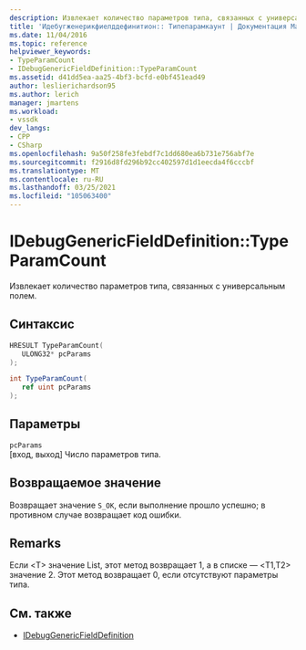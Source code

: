 ```yaml
---
description: Извлекает количество параметров типа, связанных с универсальным полем.
title: 'Идебугженерикфиелддефинитион:: Типепарамкаунт | Документация Майкрософт'
ms.date: 11/04/2016
ms.topic: reference
helpviewer_keywords:
- TypeParamCount
- IDebugGenericFieldDefinition::TypeParamCount
ms.assetid: d41dd5ea-aa25-4bf3-bcfd-e0bf451ead49
author: leslierichardson95
ms.author: lerich
manager: jmartens
ms.workload:
- vssdk
dev_langs:
- CPP
- CSharp
ms.openlocfilehash: 9a50f258fe3febdf7c1dd680ea6b731e756abf7e
ms.sourcegitcommit: f2916d8fd296b92cc402597d1d1eecda4f6cccbf
ms.translationtype: MT
ms.contentlocale: ru-RU
ms.lasthandoff: 03/25/2021
ms.locfileid: "105063400"
---
```

# <a name="idebuggenericfielddefinitiontypeparamcount"></a>IDebugGenericFieldDefinition::TypeParamCount
Извлекает количество параметров типа, связанных с универсальным полем.

## <a name="syntax"></a>Синтаксис

```cpp
HRESULT TypeParamCount(
   ULONG32* pcParams
);
```

```csharp
int TypeParamCount(
   ref uint pcParams
);
```

## <a name="parameters"></a>Параметры
`pcParams`\
[вход, выход] Число параметров типа.

## <a name="return-value"></a>Возвращаемое значение
 Возвращает значение `S_OK`, если выполнение прошло успешно; в противном случае возвращает код ошибки.

## <a name="remarks"></a>Remarks
 Если \<T> значение List, этот метод возвращает 1, а в списке — \<T1,T2> значение 2. Этот метод возвращает 0, если отсутствуют параметры типа.

## <a name="see-also"></a>См. также
- [IDebugGenericFieldDefinition](../../../extensibility/debugger/reference/idebuggenericfielddefinition.md)
